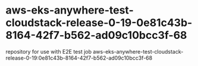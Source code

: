 # aws-eks-anywhere-test-cloudstack-release-0-19-0e81c43b-8164-42f7-b562-ad09c10bcc3f-68
repository for use with E2E test job aws-eks-anywhere-test-cloudstack-release-0-19:0e81c43b-8164-42f7-b562-ad09c10bcc3f-68
